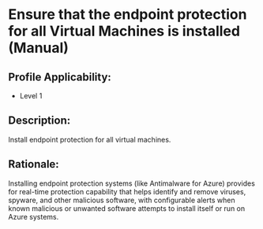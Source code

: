 # Ensure that the endpoint protection for all Virtual Machines is installed (Manual)

## Profile Applicability:

- Level 1

## Description:

Install endpoint protection for all virtual machines.

## Rationale:

Installing endpoint protection systems (like Antimalware for Azure) provides for real-time protection capability that helps identify and remove viruses, spyware, and other malicious software, with configurable alerts when known malicious or unwanted software attempts to install itself or run on Azure systems.